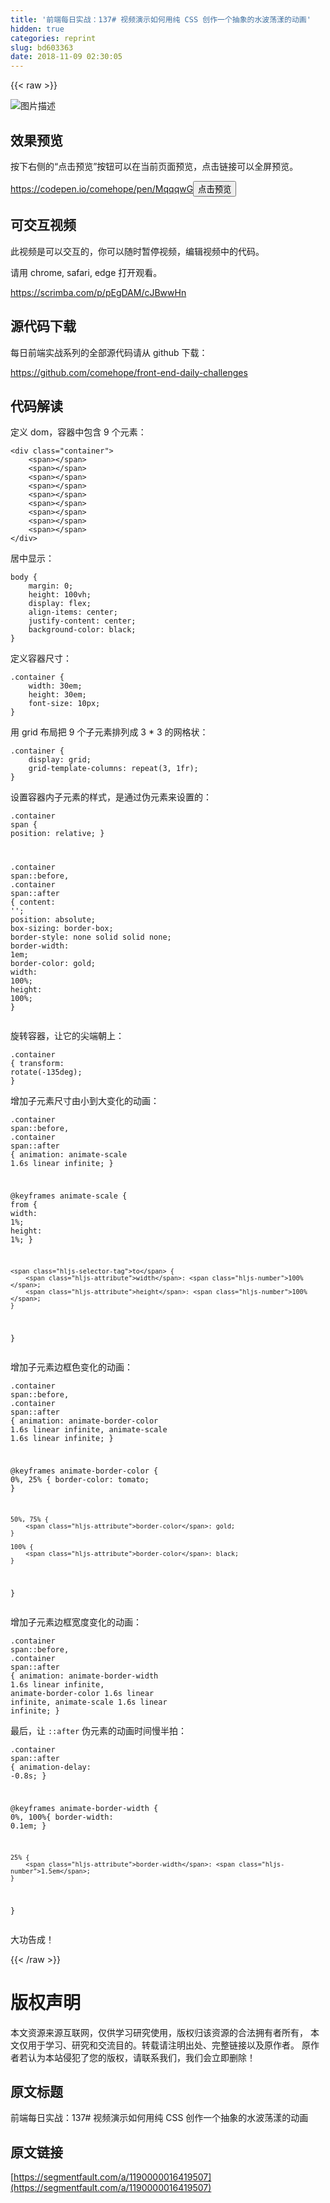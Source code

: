 ```yaml
---
title: '前端每日实战：137# 视频演示如何用纯 CSS 创作一个抽象的水波荡漾的动画'
hidden: true
categories: reprint
slug: bd603363
date: 2018-11-09 02:30:05
---
```


{{< raw >}}
<p><span class="img-wrap"><img data-src="/img/bVbg3CU?w=400&amp;h=301" src="https://static.alili.tech/img/bVbg3CU?w=400&amp;h=301" alt="&#x56FE;&#x7247;&#x63CF;&#x8FF0;" title="&#x56FE;&#x7247;&#x63CF;&#x8FF0;" style="cursor:pointer;display:inline"></span></p><h2 id="articleHeader0">&#x6548;&#x679C;&#x9884;&#x89C8;</h2><p>&#x6309;&#x4E0B;&#x53F3;&#x4FA7;&#x7684;&#x201C;&#x70B9;&#x51FB;&#x9884;&#x89C8;&#x201D;&#x6309;&#x94AE;&#x53EF;&#x4EE5;&#x5728;&#x5F53;&#x524D;&#x9875;&#x9762;&#x9884;&#x89C8;&#xFF0C;&#x70B9;&#x51FB;&#x94FE;&#x63A5;&#x53EF;&#x4EE5;&#x5168;&#x5C4F;&#x9884;&#x89C8;&#x3002;</p><p><a href="https://codepen.io/comehope/pen/MqqqwG" rel="nofollow noreferrer" target="_blank">https://codepen.io/comehope/pen/MqqqwG</a><button class="btn btn-xs btn-default ml10 preview" data-url="comehope/pen/MqqqwG" data-typeid="3">&#x70B9;&#x51FB;&#x9884;&#x89C8;</button></p><h2 id="articleHeader1">&#x53EF;&#x4EA4;&#x4E92;&#x89C6;&#x9891;</h2><p>&#x6B64;&#x89C6;&#x9891;&#x662F;&#x53EF;&#x4EE5;&#x4EA4;&#x4E92;&#x7684;&#xFF0C;&#x4F60;&#x53EF;&#x4EE5;&#x968F;&#x65F6;&#x6682;&#x505C;&#x89C6;&#x9891;&#xFF0C;&#x7F16;&#x8F91;&#x89C6;&#x9891;&#x4E2D;&#x7684;&#x4EE3;&#x7801;&#x3002;</p><p>&#x8BF7;&#x7528; chrome, safari, edge &#x6253;&#x5F00;&#x89C2;&#x770B;&#x3002;</p><p><a href="https://scrimba.com/p/pEgDAM/cJBwwHn" rel="nofollow noreferrer" target="_blank">https://scrimba.com/p/pEgDAM/cJBwwHn</a></p><h2 id="articleHeader2">&#x6E90;&#x4EE3;&#x7801;&#x4E0B;&#x8F7D;</h2><p>&#x6BCF;&#x65E5;&#x524D;&#x7AEF;&#x5B9E;&#x6218;&#x7CFB;&#x5217;&#x7684;&#x5168;&#x90E8;&#x6E90;&#x4EE3;&#x7801;&#x8BF7;&#x4ECE; github &#x4E0B;&#x8F7D;&#xFF1A;</p><p><a href="https://github.com/comehope/front-end-daily-challenges" rel="nofollow noreferrer" target="_blank">https://github.com/comehope/front-end-daily-challenges</a></p><h2 id="articleHeader3">&#x4EE3;&#x7801;&#x89E3;&#x8BFB;</h2><p>&#x5B9A;&#x4E49; dom&#xFF0C;&#x5BB9;&#x5668;&#x4E2D;&#x5305;&#x542B; 9 &#x4E2A;&#x5143;&#x7D20;&#xFF1A;</p><div class="widget-codetool" style="display:none"><div class="widget-codetool--inner"><span class="selectCode code-tool" data-toggle="tooltip" data-placement="top" title="" data-original-title="&#x5168;&#x9009;"></span> <span type="button" class="copyCode code-tool" data-toggle="tooltip" data-placement="top" data-clipboard-text="&lt;div class=&quot;container&quot;&gt;
    &lt;span&gt;&lt;/span&gt;
    &lt;span&gt;&lt;/span&gt;
    &lt;span&gt;&lt;/span&gt;
    &lt;span&gt;&lt;/span&gt;
    &lt;span&gt;&lt;/span&gt;
    &lt;span&gt;&lt;/span&gt;
    &lt;span&gt;&lt;/span&gt;
    &lt;span&gt;&lt;/span&gt;
    &lt;span&gt;&lt;/span&gt;
&lt;/div&gt;" title="" data-original-title="&#x590D;&#x5236;"></span> <span type="button" class="saveToNote code-tool" data-toggle="tooltip" data-placement="top" title="" data-original-title="&#x653E;&#x8FDB;&#x7B14;&#x8BB0;"></span></div></div><pre class="xml hljs"><code class="html"><span class="hljs-tag">&lt;<span class="hljs-name">div</span> <span class="hljs-attr">class</span>=<span class="hljs-string">&quot;container&quot;</span>&gt;</span>
    <span class="hljs-tag">&lt;<span class="hljs-name">span</span>&gt;</span><span class="hljs-tag">&lt;/<span class="hljs-name">span</span>&gt;</span>
    <span class="hljs-tag">&lt;<span class="hljs-name">span</span>&gt;</span><span class="hljs-tag">&lt;/<span class="hljs-name">span</span>&gt;</span>
    <span class="hljs-tag">&lt;<span class="hljs-name">span</span>&gt;</span><span class="hljs-tag">&lt;/<span class="hljs-name">span</span>&gt;</span>
    <span class="hljs-tag">&lt;<span class="hljs-name">span</span>&gt;</span><span class="hljs-tag">&lt;/<span class="hljs-name">span</span>&gt;</span>
    <span class="hljs-tag">&lt;<span class="hljs-name">span</span>&gt;</span><span class="hljs-tag">&lt;/<span class="hljs-name">span</span>&gt;</span>
    <span class="hljs-tag">&lt;<span class="hljs-name">span</span>&gt;</span><span class="hljs-tag">&lt;/<span class="hljs-name">span</span>&gt;</span>
    <span class="hljs-tag">&lt;<span class="hljs-name">span</span>&gt;</span><span class="hljs-tag">&lt;/<span class="hljs-name">span</span>&gt;</span>
    <span class="hljs-tag">&lt;<span class="hljs-name">span</span>&gt;</span><span class="hljs-tag">&lt;/<span class="hljs-name">span</span>&gt;</span>
    <span class="hljs-tag">&lt;<span class="hljs-name">span</span>&gt;</span><span class="hljs-tag">&lt;/<span class="hljs-name">span</span>&gt;</span>
<span class="hljs-tag">&lt;/<span class="hljs-name">div</span>&gt;</span></code></pre><p>&#x5C45;&#x4E2D;&#x663E;&#x793A;&#xFF1A;</p><div class="widget-codetool" style="display:none"><div class="widget-codetool--inner"><span class="selectCode code-tool" data-toggle="tooltip" data-placement="top" title="" data-original-title="&#x5168;&#x9009;"></span> <span type="button" class="copyCode code-tool" data-toggle="tooltip" data-placement="top" data-clipboard-text="body {
    margin: 0;
    height: 100vh;
    display: flex;
    align-items: center;
    justify-content: center;
    background-color: black;
}" title="" data-original-title="&#x590D;&#x5236;"></span> <span type="button" class="saveToNote code-tool" data-toggle="tooltip" data-placement="top" title="" data-original-title="&#x653E;&#x8FDB;&#x7B14;&#x8BB0;"></span></div></div><pre class="css hljs"><code class="css"><span class="hljs-selector-tag">body</span> {
    <span class="hljs-attribute">margin</span>: <span class="hljs-number">0</span>;
    <span class="hljs-attribute">height</span>: <span class="hljs-number">100vh</span>;
    <span class="hljs-attribute">display</span>: flex;
    <span class="hljs-attribute">align-items</span>: center;
    <span class="hljs-attribute">justify-content</span>: center;
    <span class="hljs-attribute">background-color</span>: black;
}</code></pre><p>&#x5B9A;&#x4E49;&#x5BB9;&#x5668;&#x5C3A;&#x5BF8;&#xFF1A;</p><div class="widget-codetool" style="display:none"><div class="widget-codetool--inner"><span class="selectCode code-tool" data-toggle="tooltip" data-placement="top" title="" data-original-title="&#x5168;&#x9009;"></span> <span type="button" class="copyCode code-tool" data-toggle="tooltip" data-placement="top" data-clipboard-text=".container {
    width: 30em;
    height: 30em;
    font-size: 10px;
}" title="" data-original-title="&#x590D;&#x5236;"></span> <span type="button" class="saveToNote code-tool" data-toggle="tooltip" data-placement="top" title="" data-original-title="&#x653E;&#x8FDB;&#x7B14;&#x8BB0;"></span></div></div><pre class="css hljs"><code class="css"><span class="hljs-selector-class">.container</span> {
    <span class="hljs-attribute">width</span>: <span class="hljs-number">30em</span>;
    <span class="hljs-attribute">height</span>: <span class="hljs-number">30em</span>;
    <span class="hljs-attribute">font-size</span>: <span class="hljs-number">10px</span>;
}</code></pre><p>&#x7528; grid &#x5E03;&#x5C40;&#x628A; 9 &#x4E2A;&#x5B50;&#x5143;&#x7D20;&#x6392;&#x5217;&#x6210; 3 * 3 &#x7684;&#x7F51;&#x683C;&#x72B6;&#xFF1A;</p><div class="widget-codetool" style="display:none"><div class="widget-codetool--inner"><span class="selectCode code-tool" data-toggle="tooltip" data-placement="top" title="" data-original-title="&#x5168;&#x9009;"></span> <span type="button" class="copyCode code-tool" data-toggle="tooltip" data-placement="top" data-clipboard-text=".container {
    display: grid;
    grid-template-columns: repeat(3, 1fr);
}" title="" data-original-title="&#x590D;&#x5236;"></span> <span type="button" class="saveToNote code-tool" data-toggle="tooltip" data-placement="top" title="" data-original-title="&#x653E;&#x8FDB;&#x7B14;&#x8BB0;"></span></div></div><pre class="css hljs"><code class="css"><span class="hljs-selector-class">.container</span> {
    <span class="hljs-attribute">display</span>: grid;
    <span class="hljs-attribute">grid-template-columns</span>: <span class="hljs-built_in">repeat</span>(3, 1fr);
}</code></pre><p>&#x8BBE;&#x7F6E;&#x5BB9;&#x5668;&#x5185;&#x5B50;&#x5143;&#x7D20;&#x7684;&#x6837;&#x5F0F;&#xFF0C;&#x662F;&#x901A;&#x8FC7;&#x4F2A;&#x5143;&#x7D20;&#x6765;&#x8BBE;&#x7F6E;&#x7684;&#xFF1A;</p><div class="widget-codetool" style="display:none"><div class="widget-codetool--inner"><span class="selectCode code-tool" data-toggle="tooltip" data-placement="top" title="" data-original-title="&#x5168;&#x9009;"></span> <span type="button" class="copyCode code-tool" data-toggle="tooltip" data-placement="top" data-clipboard-text=".container span {
    position: relative;
}

.container span::before,
.container span::after 
{
    content: &apos;&apos;;
    position: absolute;
    box-sizing: border-box;
    border-style: none solid solid none;
    border-width: 1em;
    border-color: gold;
    width: 100%;
    height: 100%;
}" title="" data-original-title="&#x590D;&#x5236;"></span> <span type="button" class="saveToNote code-tool" data-toggle="tooltip" data-placement="top" title="" data-original-title="&#x653E;&#x8FDB;&#x7B14;&#x8BB0;"></span></div></div><pre class="css hljs"><code class="css"><span class="hljs-selector-class">.container</span> <span class="hljs-selector-tag">span</span> {
    <span class="hljs-attribute">position</span>: relative;
}

<span class="hljs-selector-class">.container</span> <span class="hljs-selector-tag">span</span><span class="hljs-selector-pseudo">::before</span>,
<span class="hljs-selector-class">.container</span> <span class="hljs-selector-tag">span</span><span class="hljs-selector-pseudo">::after</span> 
{
    <span class="hljs-attribute">content</span>: <span class="hljs-string">&apos;&apos;</span>;
    <span class="hljs-attribute">position</span>: absolute;
    <span class="hljs-attribute">box-sizing</span>: border-box;
    <span class="hljs-attribute">border-style</span>: none solid solid none;
    <span class="hljs-attribute">border-width</span>: <span class="hljs-number">1em</span>;
    <span class="hljs-attribute">border-color</span>: gold;
    <span class="hljs-attribute">width</span>: <span class="hljs-number">100%</span>;
    <span class="hljs-attribute">height</span>: <span class="hljs-number">100%</span>;
}</code></pre><p>&#x65CB;&#x8F6C;&#x5BB9;&#x5668;&#xFF0C;&#x8BA9;&#x5B83;&#x7684;&#x5C16;&#x7AEF;&#x671D;&#x4E0A;&#xFF1A;</p><div class="widget-codetool" style="display:none"><div class="widget-codetool--inner"><span class="selectCode code-tool" data-toggle="tooltip" data-placement="top" title="" data-original-title="&#x5168;&#x9009;"></span> <span type="button" class="copyCode code-tool" data-toggle="tooltip" data-placement="top" data-clipboard-text=".container {
    transform: rotate(-135deg);
}" title="" data-original-title="&#x590D;&#x5236;"></span> <span type="button" class="saveToNote code-tool" data-toggle="tooltip" data-placement="top" title="" data-original-title="&#x653E;&#x8FDB;&#x7B14;&#x8BB0;"></span></div></div><pre class="css hljs"><code class="css"><span class="hljs-selector-class">.container</span> {
    <span class="hljs-attribute">transform</span>: <span class="hljs-built_in">rotate</span>(-135deg);
}</code></pre><p>&#x589E;&#x52A0;&#x5B50;&#x5143;&#x7D20;&#x5C3A;&#x5BF8;&#x7531;&#x5C0F;&#x5230;&#x5927;&#x53D8;&#x5316;&#x7684;&#x52A8;&#x753B;&#xFF1A;</p><div class="widget-codetool" style="display:none"><div class="widget-codetool--inner"><span class="selectCode code-tool" data-toggle="tooltip" data-placement="top" title="" data-original-title="&#x5168;&#x9009;"></span> <span type="button" class="copyCode code-tool" data-toggle="tooltip" data-placement="top" data-clipboard-text=".container span::before,
.container span::after 
{
    animation: 
        animate-scale 1.6s linear infinite;
}

@keyframes animate-scale {
    from {
        width: 1%;
        height: 1%;
    }

    to {
        width: 100%;
        height: 100%;
    }
}" title="" data-original-title="&#x590D;&#x5236;"></span> <span type="button" class="saveToNote code-tool" data-toggle="tooltip" data-placement="top" title="" data-original-title="&#x653E;&#x8FDB;&#x7B14;&#x8BB0;"></span></div></div><pre class="css hljs"><code class="css"><span class="hljs-selector-class">.container</span> <span class="hljs-selector-tag">span</span><span class="hljs-selector-pseudo">::before</span>,
<span class="hljs-selector-class">.container</span> <span class="hljs-selector-tag">span</span><span class="hljs-selector-pseudo">::after</span> 
{
    <span class="hljs-attribute">animation</span>: 
        animate-scale <span class="hljs-number">1.6s</span> linear infinite;
}

@<span class="hljs-keyword">keyframes</span> animate-scale {
    <span class="hljs-selector-tag">from</span> {
        <span class="hljs-attribute">width</span>: <span class="hljs-number">1%</span>;
        <span class="hljs-attribute">height</span>: <span class="hljs-number">1%</span>;
    }

    <span class="hljs-selector-tag">to</span> {
        <span class="hljs-attribute">width</span>: <span class="hljs-number">100%</span>;
        <span class="hljs-attribute">height</span>: <span class="hljs-number">100%</span>;
    }
}</code></pre><p>&#x589E;&#x52A0;&#x5B50;&#x5143;&#x7D20;&#x8FB9;&#x6846;&#x8272;&#x53D8;&#x5316;&#x7684;&#x52A8;&#x753B;&#xFF1A;</p><div class="widget-codetool" style="display:none"><div class="widget-codetool--inner"><span class="selectCode code-tool" data-toggle="tooltip" data-placement="top" title="" data-original-title="&#x5168;&#x9009;"></span> <span type="button" class="copyCode code-tool" data-toggle="tooltip" data-placement="top" data-clipboard-text=".container span::before,
.container span::after 
{
    animation: 
        animate-border-color 1.6s linear infinite,
        animate-scale 1.6s linear infinite;
}

@keyframes animate-border-color {
    0%, 25% {
        border-color: tomato;
    }

    50%, 75% {
        border-color: gold;
    }

    100% {
        border-color: black;
    }
}" title="" data-original-title="&#x590D;&#x5236;"></span> <span type="button" class="saveToNote code-tool" data-toggle="tooltip" data-placement="top" title="" data-original-title="&#x653E;&#x8FDB;&#x7B14;&#x8BB0;"></span></div></div><pre class="css hljs"><code class="css"><span class="hljs-selector-class">.container</span> <span class="hljs-selector-tag">span</span><span class="hljs-selector-pseudo">::before</span>,
<span class="hljs-selector-class">.container</span> <span class="hljs-selector-tag">span</span><span class="hljs-selector-pseudo">::after</span> 
{
    <span class="hljs-attribute">animation</span>: 
        animate-border-color <span class="hljs-number">1.6s</span> linear infinite,
        animate-scale <span class="hljs-number">1.6s</span> linear infinite;
}

@<span class="hljs-keyword">keyframes</span> animate-border-color {
    0%, 25% {
        <span class="hljs-attribute">border-color</span>: tomato;
    }

    50%, 75% {
        <span class="hljs-attribute">border-color</span>: gold;
    }

    100% {
        <span class="hljs-attribute">border-color</span>: black;
    }
}</code></pre><p>&#x589E;&#x52A0;&#x5B50;&#x5143;&#x7D20;&#x8FB9;&#x6846;&#x5BBD;&#x5EA6;&#x53D8;&#x5316;&#x7684;&#x52A8;&#x753B;&#xFF1A;</p><div class="widget-codetool" style="display:none"><div class="widget-codetool--inner"><span class="selectCode code-tool" data-toggle="tooltip" data-placement="top" title="" data-original-title="&#x5168;&#x9009;"></span> <span type="button" class="copyCode code-tool" data-toggle="tooltip" data-placement="top" data-clipboard-text=".container span::before,
.container span::after 
{
    animation: 
        animate-border-width 1.6s linear infinite,
        animate-border-color 1.6s linear infinite,
        animate-scale 1.6s linear infinite;
}" title="" data-original-title="&#x590D;&#x5236;"></span> <span type="button" class="saveToNote code-tool" data-toggle="tooltip" data-placement="top" title="" data-original-title="&#x653E;&#x8FDB;&#x7B14;&#x8BB0;"></span></div></div><pre class="css hljs"><code class="css"><span class="hljs-selector-class">.container</span> <span class="hljs-selector-tag">span</span><span class="hljs-selector-pseudo">::before</span>,
<span class="hljs-selector-class">.container</span> <span class="hljs-selector-tag">span</span><span class="hljs-selector-pseudo">::after</span> 
{
    <span class="hljs-attribute">animation</span>: 
        animate-border-width <span class="hljs-number">1.6s</span> linear infinite,
        animate-border-color <span class="hljs-number">1.6s</span> linear infinite,
        animate-scale <span class="hljs-number">1.6s</span> linear infinite;
}</code></pre><p>&#x6700;&#x540E;&#xFF0C;&#x8BA9; <code>::after</code> &#x4F2A;&#x5143;&#x7D20;&#x7684;&#x52A8;&#x753B;&#x65F6;&#x95F4;&#x6162;&#x534A;&#x62CD;&#xFF1A;</p><div class="widget-codetool" style="display:none"><div class="widget-codetool--inner"><span class="selectCode code-tool" data-toggle="tooltip" data-placement="top" title="" data-original-title="&#x5168;&#x9009;"></span> <span type="button" class="copyCode code-tool" data-toggle="tooltip" data-placement="top" data-clipboard-text=".container span::after {
    animation-delay: -0.8s;
}

@keyframes animate-border-width {
    0%, 100%{
        border-width: 0.1em;
    }

    25% {
        border-width: 1.5em;
    }
}" title="" data-original-title="&#x590D;&#x5236;"></span> <span type="button" class="saveToNote code-tool" data-toggle="tooltip" data-placement="top" title="" data-original-title="&#x653E;&#x8FDB;&#x7B14;&#x8BB0;"></span></div></div><pre class="css hljs"><code class="css"><span class="hljs-selector-class">.container</span> <span class="hljs-selector-tag">span</span><span class="hljs-selector-pseudo">::after</span> {
    <span class="hljs-attribute">animation-delay</span>: -<span class="hljs-number">0.8s</span>;
}

@<span class="hljs-keyword">keyframes</span> animate-border-width {
    0%, 100%{
        <span class="hljs-attribute">border-width</span>: <span class="hljs-number">0.1em</span>;
    }

    25% {
        <span class="hljs-attribute">border-width</span>: <span class="hljs-number">1.5em</span>;
    }
}</code></pre><p>&#x5927;&#x529F;&#x544A;&#x6210;&#xFF01;</p>
{{< /raw >}}

# 版权声明
本文资源来源互联网，仅供学习研究使用，版权归该资源的合法拥有者所有，
本文仅用于学习、研究和交流目的。转载请注明出处、完整链接以及原作者。
原作者若认为本站侵犯了您的版权，请联系我们，我们会立即删除！

## 原文标题
前端每日实战：137# 视频演示如何用纯 CSS 创作一个抽象的水波荡漾的动画

## 原文链接
[https://segmentfault.com/a/1190000016419507](https://segmentfault.com/a/1190000016419507)

